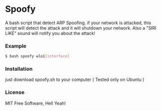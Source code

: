 # Spoofy

A bash script that detect ARP Spoofing.
if your network is attacked, this script will detect the attack and it will shutdown your network. Also a "SIRI LIKE" sound will notify you about the attack!

### Example 
```sh
$ bash spoofy wlo1[interface]
```

### Installation
just download spoofy.sh to your computer
( Tested only on Ubuntu )

### License

MIT Free Software, Hell Yeah!
